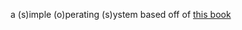 a (s)imple (o)perating (s)ystem based off of [this book](https://www.cs.bham.ac.uk/~exr/lectures/opsys/10_11/lectures/os-dev.pdf)
